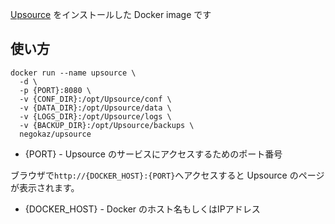 [Upsource](https://www.jetbrains.com/upsource/) をインストールした Docker image です

使い方
------

~~~
docker run --name upsource \
  -d \
  -p {PORT}:8080 \
  -v {CONF_DIR}:/opt/Upsource/conf \
  -v {DATA_DIR}:/opt/Upsource/data \
  -v {LOGS_DIR}:/opt/Upsource/logs \
  -v {BACKUP_DIR}:/opt/Upsource/backups \
  negokaz/upsource
~~~

* {PORT} - Upsource のサービスにアクセスするためのポート番号

ブラウザで`http://{DOCKER_HOST}:{PORT}`へアクセスすると Upsource のページが表示されます。

* {DOCKER_HOST} - Docker のホスト名もしくはIPアドレス
